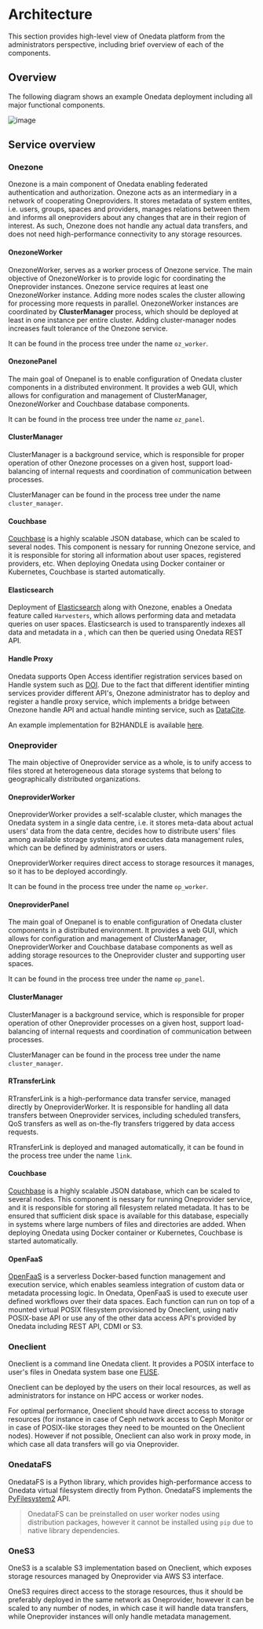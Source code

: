 # Architecture

This section provides high-level view of Onedata platform from the administrators
perspective, including brief overview of each of the components.

## Overview

The following diagram shows an example Onedata deployment including all major
functional components.

![image](../../images/admin-guide/overview/onedata-architecture-overview.png)

## Service overview

### Onezone
Onezone is a main component of Onedata enabling federated authentication and
authorization.
Onezone acts as an intermediary in a network of cooperating Oneproviders. It
stores metadata of system entites, i.e. users, groups, spaces and providers,
manages relations between them and informs all oneproviders about any changes
that are in their region of interest.
As such, Onezone does not handle any actual data transfers, and
does not need high-performance connectivity to any storage resources.

#### OnezoneWorker

OnezoneWorker, serves as a worker process of Onezone service. The main
objective of OnezoneWorker is to provide logic for coordinating the Oneprovider
instances. Onezone service requires at least one OnezoneWorker instance. Adding
more nodes scales the cluster allowing for processing more requests in
parallel. OnezoneWorker instances are coordinated by **ClusterManager**
process, which should be deployed at least in one instance per entire cluster.
Adding cluster-manager nodes increases fault tolerance of the Onezone service.

It can be found in the process tree under the name `oz_worker`.

#### OnezonePanel

The main goal of Onepanel is to enable configuration of Onedata cluster
components in a distributed environment. It provides a web GUI, which allows
for configuration and management of ClusterManager, OnezoneWorker and Couchbase
database components.

It can be found in the process tree under the name `oz_panel`.

#### ClusterManager

ClusterManager is a background service, which is responsible for proper
operation of other Onezone processes on a given host, support load-balancing of
internal requests and coordination of communication between processes.

ClusterManager can be found in the process tree under the name `cluster_manager`.

#### Couchbase

[Couchbase](https://www.couchbase.com) is a highly scalable JSON database,
which can be scaled to several nodes. This component is nessary for running
Onezone service, and it is responsible for storing all information about user
spaces, registered providers, etc. When deploying Onedata using Docker
container or Kubernetes, Couchbase is started automatically.

#### Elasticsearch

Deployment of [Elasticsearch](https://www.elastic.co/elasticsearch/) along with
Onezone, enables a Onedata feature called `Harvesters`, which allows performing
data and metadata queries on user spaces.
Elasticsearch is used to transparently indexes all data and metadata in a
, which can then be queried using Onedata REST API.

#### Handle Proxy

Onedata supports Open Access identifier registration services based on Handle
system such as [DOI](https://www.doi.org/). Due to the fact that different identifier minting services
provider different API's, Onezone administrator has to deploy and register a
handle proxy service, which implements a bridge between Onezone handle API and
actual handle minting service, such as [DataCite](https://doi.datacite.org/).

An example implementation for B2HANDLE is available
[here](https://github.com/onedata/hps-b2handle).

### Oneprovider
The main objective of Oneprovider service as a whole, is to unify access to
files stored at heterogeneous data storage systems that belong to
geographically distributed organizations.

#### OneproviderWorker

OneproviderWorker provides a self-scalable cluster, which manages the Onedata
system in a single data centre, i.e. it stores meta-data about actual users'
data from the data centre, decides how to distribute users' files among
available storage systems, and executes data management rules, which can be
defined by administrators or users.

OneproviderWorker requires direct access to storage resources it manages, so
it has to be deployed accordingly.

It can be found in the process tree under the name `op_worker`.

#### OneproviderPanel

The main goal of Onepanel is to enable configuration of Onedata cluster
components in a distributed environment. It provides a web GUI, which allows
for configuration and management of ClusterManager, OneproviderWorker and Couchbase
database components as well as adding storage resources to the Oneprovider cluster
and supporting user spaces.

It can be found in the process tree under the name `op_panel`.

#### ClusterManager

ClusterManager is a background service, which is responsible for proper
operation of other Oneprovider processes on a given host, support load-balancing of
internal requests and coordination of communication between processes.

ClusterManager can be found in the process tree under the name `cluster_manager`.

#### RTransferLink

RTransferLink is a high-performance data transfer service, managed directly by
OneproviderWorker. It is responsible for handling all data transfers between
Oneprovider services, including scheduled transfers, QoS transfers as well as
on-the-fly transfers triggered by data access requests.

RTransferLink is deployed and managed automatically, it can be found in the
process tree under the name `link`.

#### Couchbase

[Couchbase](https://www.couchbase.com) is a highly scalable JSON database,
which can be scaled to several nodes. This component is nessary for running
Oneprovider service, and it is responsible for storing all filesystem related metadata.
It has to be ensured that sufficient disk space is available for this database,
especially in systems where large numbers of files and directories are added.
When deploying Onedata using Docker container or Kubernetes, Couchbase is
started automatically.

#### OpenFaaS

[OpenFaaS](https://www.openfaas.com/) is a serverless Docker-based function
management and execution service, which enables seamless integration of custom
data or metadata processing logic. In Onedata, OpenFaaS is used to execute user defined
workflows over their data spaces. Each function can run on top of a
mounted virtual POSIX filesystem provisioned by Oneclient, using nativ POSIX-base API
or use any of the other data access API's provided by Onedata including REST
API, CDMI or S3.

### Oneclient

Oneclient is a command line Onedata client. It provides a POSIX interface to
user's files in Onedata system base one
[FUSE](https://github.com/libfuse/libfuse).

Oneclient can be deployed by the users on their local resources, as well as
administrators for instance on HPC access or worker nodes.

For optimal performance, Oneclient should have direct access to storage
resources (for instance in case of Ceph network access to Ceph Monitor or in
case of POSIX-like storages they need to be mounted on the Oneclient nodes).
However if not possible, Oneclient can also work in proxy mode, in which case
all data transfers will go via Oneprovider.

### OnedataFS

OnedataFS is a Python library, which provides high-performance access to
Onedata virtual filesystem directly from Python. OnedataFS implements the
[PyFilesystem2](https://github.com/PyFilesystem/pyfilesystem2) API.

> OnedataFS can be preinstalled on user worker nodes using distribution packages,
> however it cannot be installed using `pip` due to native library dependencies.

### OneS3

OneS3 is a scalable S3 implementation based on Oneclient, which exposes storage
resources managed by Oneprovider via AWS S3 interface.

OneS3 requires direct access to the storage resources, thus it should be preferably
deployed in the same network as Oneprovider, however it can be scaled to any number
of nodes, in which case it will handle data transfers, while Oneprovider instances
will only handle metadata management.
